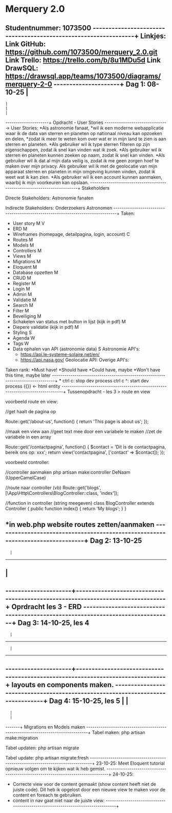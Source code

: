 Merquery 2.0
=================
Studentnummer: 1073500
----------------------------------------------------------------+
Linkjes:
Link GitHub: https://github.com/1073500/merquery_2.0.git
Link Trello: https://trello.com/b/8u1MDu5d
Link DrawSQL: https://drawsql.app/teams/1073500/diagrams/merquery-2-0
---------------------+
Dag 1: 08-10-25
    |
-----
    |
    |
    |
---------------------+
Opdracht - User Stories
------------------------------->
User Stories:
*Als astronomie fanaat, *wil ik een moderne webapplicatie waar ik de data van sterren en planeten op nationaal niveau kan opzoeken en delen, *zodat ik meer te weten kom over wat er in mijn land te zien is aan sterren en planeten.
*Als gebruiker wil ik type sterren filteren op zijn eigenschappen, zodat ik snel kan vinden wat ik zoek.
*Als gebruiker wil ik sterren en planeten kunnen zoeken op naam, zodat ik snel kan vinden.
*Als gebruiker wil ik dat al mijn data veilig is, zodat ik me geen zorgen hoef te maken over mijn privacy.
Als gebruiker wil ik met de geolocatie van mijn apparaat sterren en planeten in mijn omgeving kunnen vinden, zodat ik weet wat ik kan zien.
*Als gebruiker wil ik een account kunnen aanmaken, waarbij ik mijn voorkeuren kan opslaan.
------------------------------------------------------------------------+
Stakeholders

Directe Stakeholders:
Astronomie fanaten

Indirecte Stakeholders:
Onderzoekers
Astronomen
-------------------------------------------------------------------------------+
Taken:

- User story M V
- ERD M
- Wireframes (homepage, detailpagina, login, account) C
- Routes M
- Models M
- Controllers M
- Views M
- Migrations M
- Eloquent M
- Database opzetten M
- CRUD M
- Register M
- Login M
- Admin M
- Validatie M
- Search M
- Filter M
- Beveiliging M
- Schakelen van status met button in lijst (kijk in pdf) M
- Diepere validatie (kijk in pdf) M
- Styling S
- Agenda W
- Tags W
- Data ophalen van API (astronomie data) S
    Astronomie API's:
    - https://api.le-systeme-solaire.net/en/
    - https://api.nasa.gov/
    Geolocatie API:
    Overige API's:
  
Taken rank:
*Must have!
*Should have
*Could have, maybe
*Won't have this time, maybe later
-------------------------------------------------------------------------------+
*
ctrl c: stop dev process
ctrl c ^: start dev process
{{}} <- html entity
-------------------------------------------------------------------------------+
Tussenopdracht - les 3 > route en view

voorbeeld route en view:

//get haalt de pagina op

Route::get('/about-us', function() {
return 'This page is about us';
});

//maak een view aan
//geet text mee door een variabele te maken
//zet de variabele in een array

Route::get('/contactpagina', function() {
$contact = 'Dit is de contactpagina, bereik ons op: xxx';
return view('contactpagina', ['contact' => $contact]);
});

voorbeeld controller: 

//controller aanmaken
php artisan make:controller DeNaam (UpperCamelCase)

//route naar controller (vb)
Route::get('blogs', [\App\Http\Controllers\BlogController::class, 'index']);

//function in controller (string meegeven)
class BlogController extends Controller
{
public function index()
{
return 'My blogs';
}
}

*in web.php website routes zetten/aanmaken
-------------------------------------------------------------------------------+
Dag 2: 13-10-25 
-------
      |
-------
|
-------
---------------------+-------------------------------------------------------------------------------+
Oprdracht les 3 - ERD
-------------------------------------------------------------------------------+
Dag 3: 14-10-25, les 4
-------
      |
-------
      |
-------
---------------------+-------------------------------------------------------------------------------+
layouts en components maken.
-------------------------------------------------------------------------------+
Dag 4: 15-10-25, les 5
|     |
-------
      |
      |
-------+
Migrations en Models maken
-------------------------------------------------------------------------------+
Tabel maken:
php artisan make:migration

Tabel updaten:
php artisan migrate

Tabel update:
php artisan migrate:fresh
-------------------------------------------------------------------------------+
23-10-25:
Meet Eloquent tutorial opnieuw volgen om te kijken wat ik heb gemist.
-------------------------------------------------------------------------------+
24-10-25:
- Correcte view voor de content gemaakt (show content heeft niet de juiste code).
Dit heb ik opgelost door een nieuwe view te maken voor de content en foreach te gebruiken.
- content in nav gaat niet naar de juiste view:
-------------------------------------------------------------------------------+
